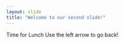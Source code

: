 ```yaml
---
layout: slide
title: "Welcome to our second slide!"
---
```

Time for Lunch
Use the left arrow to go back!
